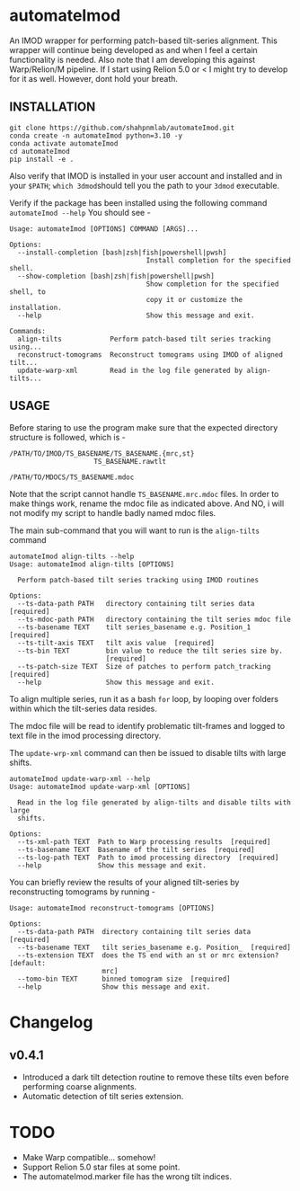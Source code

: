 # automateImod

An IMOD wrapper for performing patch-based tilt-series alignment.
This wrapper will continue being developed as and when I feel a certain functionality is needed.
Also note that I am developing this against Warp/Relion/M pipeline. If I start using Relion 5.0 or < I might try to
develop for it as well. However, dont hold your breath.

## INSTALLATION

```
git clone https://github.com/shahpnmlab/automateImod.git
conda create -n automateImod python=3.10 -y
conda activate automateImod
cd automateImod
pip install -e .
```

Also verify that IMOD is installed in your user account and installed and in your ```$PATH```; ```which 3dmod```should
tell you the path to your ```3dmod``` executable.

Verify if the package has been installed using the following command
```automateImod --help```
You should see -

```commandline
Usage: automateImod [OPTIONS] COMMAND [ARGS]...

Options:
  --install-completion [bash|zsh|fish|powershell|pwsh]
                                  Install completion for the specified shell.
  --show-completion [bash|zsh|fish|powershell|pwsh]
                                  Show completion for the specified shell, to
                                  copy it or customize the installation.
  --help                          Show this message and exit.

Commands:
  align-tilts            Perform patch-based tilt series tracking using...
  reconstruct-tomograms  Reconstruct tomograms using IMOD of aligned tilt...
  update-warp-xml        Read in the log file generated by align-tilts...

```

## USAGE

Before staring to use the program make sure that the expected directory structure is followed, which is -

```commandline
/PATH/TO/IMOD/TS_BASENAME/TS_BASENAME.{mrc,st}
                     TS_BASENAME.rawtlt
                     
/PATH/TO/MDOCS/TS_BASENAME.mdoc
```
Note that the script cannot handle ```TS_BASENAME.mrc.mdoc``` files. In order to make things work, rename the mdoc file as indicated above. And NO, i will not modify my script to handle badly named mdoc files.


The main sub-command that you will want to run is the ```align-tilts``` command

```commandline
automateImod align-tilts --help
Usage: automateImod align-tilts [OPTIONS]

  Perform patch-based tilt series tracking using IMOD routines

Options:
  --ts-data-path PATH   directory containing tilt series data  [required]
  --ts-mdoc-path PATH   directory containing the tilt series mdoc file
  --ts-basename TEXT    tilt series_basename e.g. Position_1  [required]
  --ts-tilt-axis TEXT   tilt axis value  [required]
  --ts-bin TEXT         bin value to reduce the tilt series size by.
                        [required]
  --ts-patch-size TEXT  Size of patches to perform patch_tracking  [required]
  --help                Show this message and exit.

```

To align multiple series, run it as a bash ```for``` loop, by looping over folders within which the tilt-series data
resides.

The mdoc file will be read to identify problematic tilt-frames and logged to text file in the imod processing directory. 

The ```update-wrp-xml``` command can then be issued to disable tilts with large shifts.
```commandline
automateImod update-warp-xml --help
Usage: automateImod update-warp-xml [OPTIONS]

  Read in the log file generated by align-tilts and disable tilts with large
  shifts.

Options:
  --ts-xml-path TEXT  Path to Warp processing results  [required]
  --ts-basename TEXT  Basename of the tilt series  [required]
  --ts-log-path TEXT  Path to imod processing directory  [required]
  --help              Show this message and exit.

```
You can briefly review the results of your aligned tilt-series by reconstructing tomograms by running -

```commandline
Usage: automateImod reconstruct-tomograms [OPTIONS]

Options:
  --ts-data-path PATH  directory containing tilt series data  [required]
  --ts-basename TEXT   tilt series_basename e.g. Position_  [required]
  --ts-extension TEXT  does the TS end with an st or mrc extension?  [default:
                       mrc]
  --tomo-bin TEXT      binned tomogram size  [required]
  --help               Show this message and exit.

```

# Changelog 
## v0.4.1
- Introduced a dark tilt detection routine to remove these tilts even before performing coarse alignments.
- Automatic detection of tilt series extension.

# TODO
- Make Warp compatible... somehow!
- Support Relion 5.0 star files at some point.
- The automateImod.marker file has the wrong tilt indices.